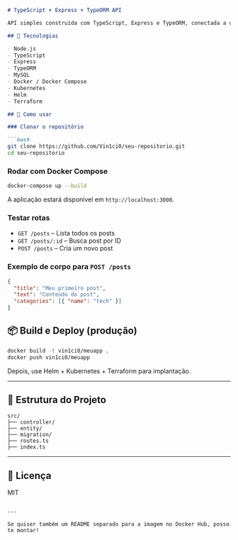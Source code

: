 ```markdown
# TypeScript + Express + TypeORM API

API simples construída com TypeScript, Express e TypeORM, conectada a um banco MySQL. A aplicação está containerizada com Docker e pronta para ser implantada em ambientes Kubernetes.

## 🧰 Tecnologias

- Node.js
- TypeScript
- Express
- TypeORM
- MySQL
- Docker / Docker Compose
- Kubernetes
- Helm
- Terraform

## 🚀 Como usar

### Clonar o repositório

```bash
git clone https://github.com/Vin1ci0/seu-repositorio.git
cd seu-repositorio
```

### Rodar com Docker Compose

```bash
docker-compose up --build
```

A aplicação estará disponível em `http://localhost:3000`.

### Testar rotas

- `GET /posts` – Lista todos os posts
- `GET /posts/:id` – Busca post por ID
- `POST /posts` – Cria um novo post

### Exemplo de corpo para `POST /posts`

```json
{
  "title": "Meu primeiro post",
  "text": "Conteúdo do post",
  "categories": [{ "name": "tech" }]
}
```

## 📦 Build e Deploy (produção)

```bash
docker build -t vin1ci0/meuapp .
docker push vin1ci0/meuapp
```

Depois, use Helm + Kubernetes + Terraform para implantação.

---

## 📁 Estrutura do Projeto

```
src/
├── controller/
├── entity/
├── migration/
├── routes.ts
├── index.ts
```

---

## 📄 Licença

MIT
```

---

Se quiser também um README separado para a imagem no Docker Hub, posso te montar!
